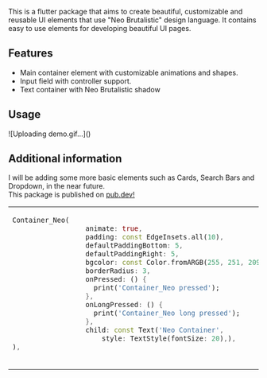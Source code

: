 

This is a flutter package that aims to create beautiful, customizable and reusable UI elements that use "Neo Brutalistic" design language. It contains easy to use elements for developing beautiful UI pages.

## Features

- Main container element with customizable animations and shapes.
- Input field with controller support.
- Text container with Neo Brutalistic shadow

## Usage

<table>

<tr>

<td>

```dart
Container_Neo(
                  animate: true,
                  padding: const EdgeInsets.all(10),
                  defaultPaddingBottom: 5,
                  defaultPaddingRight: 5,
                  bgcolor: const Color.fromARGB(255, 251, 209, 70),
                  borderRadius: 3,
                  onPressed: () {
                    print('Container_Neo pressed');
                  },
                  onLongPressed: () {
                    print('Container_Neo long pressed');
                  },
                  child: const Text('Neo Container',
                      style: TextStyle(fontSize: 20),),
),



```
</td>

<td>
![demo](https://github.com/user-attachments/assets/0716f520-0a3f-437b-9233-089120c06daa)


</td>
</tr>
![Uploading demo.gif…]()


## Additional information

I will be adding some more basic elements such as Cards, Search Bars and Dropdown, in the near future. <br>
This package is published on  <a href="https://pub.dev/packages/neobrutalist_ui_elements">pub.dev!</a> 
